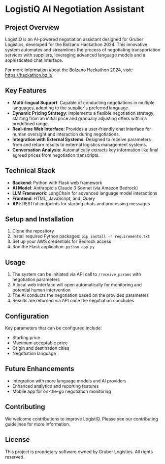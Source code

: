 # LogistiQ AI Negotiation Assistant

## Project Overview

LogistiQ is an AI-powered negotiation assistant designed for Gruber Logistics, developed for the Bolzano Hackathon 2024. This innovative system automates and streamlines the process of negotiating transportation services with suppliers, leveraging advanced language models and a sophisticated chat interface.

For more information about the Bolzano Hackathon 2024, visit: https://hackathon.bz.it/

## Key Features

- **Multi-lingual Support**: Capable of conducting negotiations in multiple languages, adapting to the supplier's preferred language.
- **Dynamic Pricing Strategy**: Implements a flexible negotiation strategy, starting from an initial price and gradually adjusting offers within a predefined range.
- **Real-time Web Interface**: Provides a user-friendly chat interface for human oversight and interaction during negotiations.
- **Integration with External Systems**: Designed to receive parameters from and return results to external logistics management systems.
- **Conversation Analysis**: Automatically extracts key information like final agreed prices from negotiation transcripts.

## Technical Stack

- **Backend**: Python with Flask web framework
- **AI Model**: Anthropic's Claude 3 Sonnet (via Amazon Bedrock)
- **LLM Framework**: LangChain for advanced language model interactions
- **Frontend**: HTML, JavaScript, and jQuery
- **API**: RESTful endpoints for starting chats and processing messages

## Setup and Installation

1. Clone the repository
2. Install required Python packages: `pip install -r requirements.txt`
3. Set up your AWS credentials for Bedrock access
4. Run the Flask application: `python app.py`

## Usage

1. The system can be initiated via API call to `/receive_params` with negotiation parameters
2. A local web interface will open automatically for monitoring and potential human intervention
3. The AI conducts the negotiation based on the provided parameters
4. Results are returned via API once the negotiation concludes

## Configuration

Key parameters that can be configured include:
- Starting price
- Maximum acceptable price
- Origin and destination cities
- Negotiation language

## Future Enhancements

- Integration with more language models and AI providers
- Enhanced analytics and reporting features
- Mobile app for on-the-go negotiation monitoring

## Contributing

We welcome contributions to improve LogistiQ. Please see our contributing guidelines for more information.

## License

This project is proprietary software owned by Gruber Logistics. All rights reserved.
